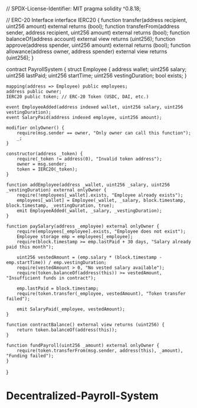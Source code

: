 // SPDX-License-Identifier: MIT
pragma solidity ^0.8.18;

// ERC-20 Interface
interface IERC20 {
    function transfer(address recipient, uint256 amount) external returns (bool);
    function transferFrom(address sender, address recipient, uint256 amount) external returns (bool);
    function balanceOf(address account) external view returns (uint256);
    function approve(address spender, uint256 amount) external returns (bool);
    function allowance(address owner, address spender) external view returns (uint256);
}

contract PayrollSystem {
    struct Employee {
        address wallet;
        uint256 salary;
        uint256 lastPaid;
        uint256 startTime;
        uint256 vestingDuration;
        bool exists;
    }

    mapping(address => Employee) public employees;
    address public owner;
    IERC20 public token; // ERC-20 Token (USDC, DAI, etc.)

    event EmployeeAdded(address indexed wallet, uint256 salary, uint256 vestingDuration);
    event SalaryPaid(address indexed employee, uint256 amount);
    
    modifier onlyOwner() {
        require(msg.sender == owner, "Only owner can call this function");
        _;
    }

    constructor(address _token) {
        require(_token != address(0), "Invalid token address");
        owner = msg.sender;
        token = IERC20(_token);
    }

    function addEmployee(address _wallet, uint256 _salary, uint256 _vestingDuration) external onlyOwner {
        require(!employees[_wallet].exists, "Employee already exists");
        employees[_wallet] = Employee(_wallet, _salary, block.timestamp, block.timestamp, _vestingDuration, true);
        emit EmployeeAdded(_wallet, _salary, _vestingDuration);
    }

    function paySalary(address _employee) external onlyOwner {
        require(employees[_employee].exists, "Employee does not exist");
        Employee storage emp = employees[_employee];
        require(block.timestamp >= emp.lastPaid + 30 days, "Salary already paid this month");

        uint256 vestedAmount = (emp.salary * (block.timestamp - emp.startTime)) / emp.vestingDuration;
        require(vestedAmount > 0, "No vested salary available");
        require(token.balanceOf(address(this)) >= vestedAmount, "Insufficient funds in contract");

        emp.lastPaid = block.timestamp;
        require(token.transfer(_employee, vestedAmount), "Token transfer failed");

        emit SalaryPaid(_employee, vestedAmount);
    }

    function contractBalance() external view returns (uint256) {
        return token.balanceOf(address(this));
    }

    function fundPayroll(uint256 _amount) external onlyOwner {
        require(token.transferFrom(msg.sender, address(this), _amount), "Funding failed");
    }
}
# Decentralized-Payroll-System
